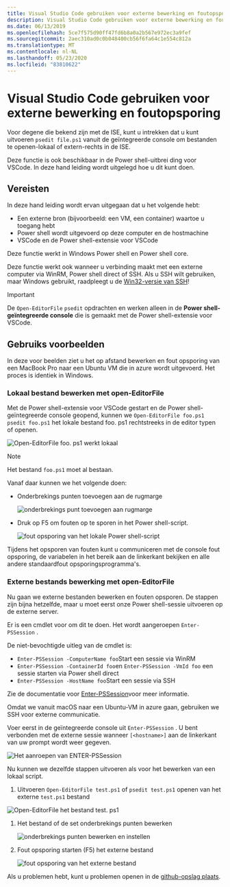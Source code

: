```yaml
---
title: Visual Studio Code gebruiken voor externe bewerking en foutopsporing
description: Visual Studio Code gebruiken voor externe bewerking en foutopsporing
ms.date: 06/13/2019
ms.openlocfilehash: 5ce7f575d90ff47fd6b8a0a2b567e972ec3a9fef
ms.sourcegitcommit: 2aec310ad0c0b048400cb56f6fa64c1e554c812a
ms.translationtype: MT
ms.contentlocale: nl-NL
ms.lasthandoff: 05/23/2020
ms.locfileid: "83810622"
---
```

# <a name="using-visual-studio-code-for-remote-editing-and-debugging"></a>Visual Studio Code gebruiken voor externe bewerking en foutopsporing

Voor degene die bekend zijn met de ISE, kunt u intrekken dat u kunt uitvoeren `psedit file.ps1` vanuit de geïntegreerde console om bestanden te openen-lokaal of extern-rechts in de ISE.

Deze functie is ook beschikbaar in de Power shell-uitbrei ding voor VSCode. In deze hand leiding wordt uitgelegd hoe u dit kunt doen.

## <a name="prerequisites"></a>Vereisten

In deze hand leiding wordt ervan uitgegaan dat u het volgende hebt:

- Een externe bron (bijvoorbeeld: een VM, een container) waartoe u toegang hebt
- Power shell wordt uitgevoerd op deze computer en de hostmachine
- VSCode en de Power shell-extensie voor VSCode

Deze functie werkt in Windows Power shell en Power shell core.

Deze functie werkt ook wanneer u verbinding maakt met een externe computer via WinRM, Power shell direct of SSH. Als u SSH wilt gebruiken, maar Windows gebruikt, raadpleegt u de [Win32-versie van SSH](https://github.com/PowerShell/Win32-OpenSSH)!

> [!IMPORTANT]
> De `Open-EditorFile` `psedit` opdrachten en werken alleen in de **Power shell-geïntegreerde console** die is gemaakt met de Power shell-extensie voor VSCode.

## <a name="usage-examples"></a>Gebruiks voorbeelden

In deze voor beelden ziet u het op afstand bewerken en fout opsporing van een MacBook Pro naar een Ubuntu VM die in azure wordt uitgevoerd. Het proces is identiek in Windows.

### <a name="local-file-editing-with-open-editorfile"></a>Lokaal bestand bewerken met open-EditorFile

Met de Power shell-extensie voor VSCode gestart en de Power shell-geïntegreerde console geopend, kunnen we `Open-EditorFile foo.ps1` `psedit foo.ps1` het lokale bestand foo. ps1 rechtstreeks in de editor typen of openen.

![Open-EditorFile foo. ps1 werkt lokaal](media/Using-VSCode-for-Remote-Editing-and-Debugging/1-open-local-file.png)

>[!NOTE]
> Het bestand `foo.ps1` moet al bestaan.

Vanaf daar kunnen we het volgende doen:

- Onderbrekings punten toevoegen aan de rugmarge

  ![onderbrekings punt toevoegen aan rugmarge](media/Using-VSCode-for-Remote-Editing-and-Debugging/2-adding-breakpoint-gutter.png)

- Druk op F5 om fouten op te sporen in het Power shell-script.

  ![fout opsporing van het lokale Power shell-script](media/Using-VSCode-for-Remote-Editing-and-Debugging/3-local-debug.png)

Tijdens het opsporen van fouten kunt u communiceren met de console fout opsporing, de variabelen in het bereik aan de linkerkant bekijken en alle andere standaardfout opsporingsprogramma's.

### <a name="remote-file-editing-with-open-editorfile"></a>Externe bestands bewerking met open-EditorFile

Nu gaan we externe bestanden bewerken en fouten opsporen. De stappen zijn bijna hetzelfde, maar u moet eerst onze Power shell-sessie uitvoeren op de externe server.

Er is een cmdlet voor om dit te doen. Het wordt aangeroepen `Enter-PSSession` .

De niet-bevochtigde uitleg van de cmdlet is:

- `Enter-PSSession -ComputerName foo`Start een sessie via WinRM
- `Enter-PSSession -ContainerId foo`en `Enter-PSSession -VmId foo` een sessie starten via Power shell direct
- `Enter-PSSession -HostName foo`Start een sessie via SSH

Zie de documentatie voor [Enter-PSSession](/powershell/module/microsoft.powershell.core/enter-pssession)voor meer informatie.

Omdat we vanuit macOS naar een Ubuntu-VM in azure gaan, gebruiken we SSH voor externe communicatie.

Voer eerst in de geïntegreerde console uit `Enter-PSSession` . U bent verbonden met de externe sessie wanneer `[<hostname>]` aan de linkerkant van uw prompt wordt weer gegeven.

![Het aanroepen van ENTER-PSSession](media/Using-VSCode-for-Remote-Editing-and-Debugging/4-enter-pssession.png)

Nu kunnen we dezelfde stappen uitvoeren als voor het bewerken van een lokaal script.

1. Uitvoeren `Open-EditorFile test.ps1` of `psedit test.ps1` openen van het externe `test.ps1` bestand

  ![Open-EditorFile het bestand test. ps1](media/Using-VSCode-for-Remote-Editing-and-Debugging/5-open-remote-file.png)

1. Het bestand of de set onderbrekings punten bewerken

   ![onderbrekings punten bewerken en instellen](media/Using-VSCode-for-Remote-Editing-and-Debugging/6-set-breakpoints.png)

1. Fout opsporing starten (F5) het externe bestand

   ![fout opsporing van het externe bestand](media/Using-VSCode-for-Remote-Editing-and-Debugging/7-start-debugging.png)

Als u problemen hebt, kunt u problemen openen in de [github-opslag plaats](https://github.com/powershell/vscode-powershell).
